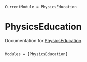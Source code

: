 ```@meta
CurrentModule = PhysicsEducation
```

# PhysicsEducation

Documentation for [PhysicsEducation](https://github.com/wwangnju/PhysicsEducation.jl).

```@index
```

```@autodocs
Modules = [PhysicsEducation]
```
